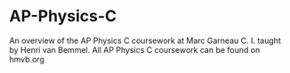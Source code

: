 # AP-Physics-C
An overview of the AP Physics C coursework at Marc Garneau C. I. taught by Henri van Bemmel.
All AP Physics C coursework can be found on hmvb.org
